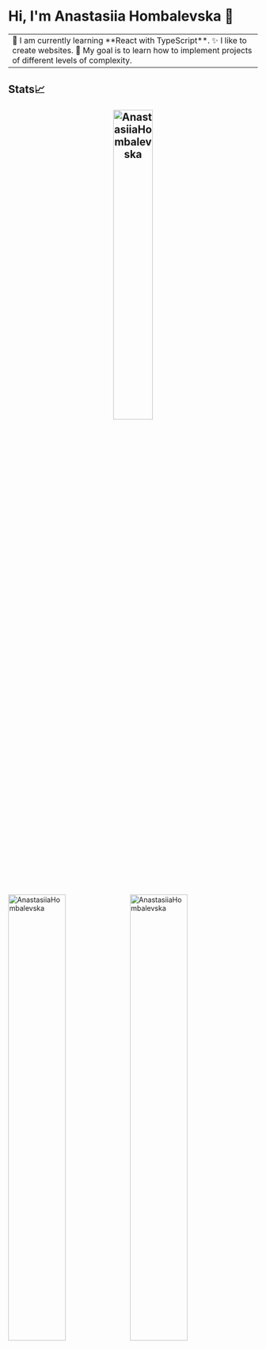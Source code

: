 # Hi, I'm Anastasiia Hombalevska 🤝

<table>
<tr>
  <td valign="center">
    🌱 I am currently learning **React with TypeScript**.
    ✨ I like to create websites.
    🎯 My goal is to learn how to implement projects of different levels of complexity.
  </td>
</tr>
</table>

## Stats📈 <p align="center"> <img width="40%" src="https://github-readme-stats.vercel.app/api/top-langs?username=AnastasiiaHombalevska&show_icons=true&theme=dracula&title_color=ff8000&text_color=ffffff&bg_color=6a6a6a&locale=en&layout=compact&hide_border=true" alt="AnastasiiaHombalevska" /> 
<img width="48%" src="https://github-readme-stats.vercel.app/api?username=AnastasiiaHombalevska&show_icons=true&theme=dracula&title_color=ff8000&text_color=ffffff&bg_color=6a6a6a&locale=en&hide_border=true" alt="AnastasiiaHombalevska" />
<img width="48%" src="https://github-readme-streak-stats.herokuapp.com/?user=#AnastasiiaHombalevska&theme=highcontrast&hide_border=true" alt="AnastasiiaHombalevska" /> </p>


<!--
**AnastasiiaHombalevska/AnastasiiaHombalevska** is a ✨ _special_ ✨ repository because its `README.md` (this file) appears on your GitHub profile.

Here are some ideas to get you started:

- 🔭 I’m currently working on ...
- 🌱 I’m currently learning ...
- 👯 I’m looking to collaborate on ...
- 🤔 I’m looking for help with ...
- 💬 Ask me about ...
- 📫 How to reach me: ...
- 😄 Pronouns: ...
- ⚡ Fun fact: ...
-->
